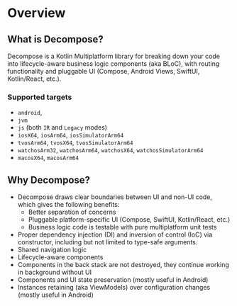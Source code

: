 # Overview

## What is Decompose?

Decompose is a Kotlin Multiplatform library for breaking down your code into lifecycle-aware business logic components (aka BLoC), with routing functionality and pluggable UI (Compose, Android Views, SwiftUI, Kotlin/React, etc.).

### Supported targets

- `android`,
- `jvm`
- `js` (both `IR` and `Legacy` modes)
- `iosX64`, `iosArm64`, `iosSimulatorArm64`
- `tvosArm64`, `tvosX64`, `tvosSimulatorArm64`
- `watchosArm32`, `watchosArm64`, `watchosX64`, `watchosSimulatorArm64`
- `macosX64`, `macosArm64`

## Why Decompose?

- Decompose draws clear boundaries between UI and non-UI code, which gives the following benefits:
    - Better separation of concerns
    - Pluggable platform-specific UI (Compose, SwiftUI, Kotlin/React, etc.)
    - Business logic code is testable with pure multiplatform unit tests
- Proper dependency injection (DI) and inversion of control (IoC) via constructor, including but not limited to type-safe arguments.
- Shared navigation logic
- Lifecycle-aware components
- Components in the back stack are not destroyed, they continue working in background without UI
- Components and UI state preservation (mostly useful in Android)
- Instances retaining (aka ViewModels) over configuration changes (mostly useful in Android)
